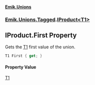 #### [Emik.Unions](index.md 'index')
### [Emik.Unions.Tagged](Emik.Unions.Tagged.md 'Emik.Unions.Tagged').[IProduct&lt;T1&gt;](IProduct{T1}.md 'Emik.Unions.Tagged.IProduct<T1>')

## IProduct<T1>.First Property

Gets the [T1](IProduct{T1}.md#Emik.Unions.Tagged.IProduct_T1_.T1 'Emik.Unions.Tagged.IProduct<T1>.T1') first value of the union.

```csharp
T1 First { get; }
```

#### Property Value
[T1](IProduct{T1}.md#Emik.Unions.Tagged.IProduct_T1_.T1 'Emik.Unions.Tagged.IProduct<T1>.T1')